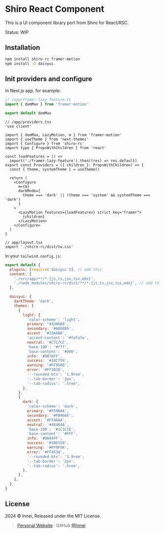 # Shiro React Component

This is a UI component library port from Shiro for React/RSC.

Status: WIP

## Installation

```bash
npm install shiro-rc framer-motion
npm install -D daisyui
```

## Init providers and configure

In Next.js app. for example:

```ts
// /app/framer-lazy-feature.ts
import { domMax } from 'framer-motion'

export default domMax
```

```tsx
// /app/providers.tsx
'use client'

import { domMax, LazyMotion, m } from 'framer-motion'
import { useTheme } from 'next-themes'
import { Configure } from 'shiro-rc'
import type { PropsWithChildren } from 'react'

const loadFeatures = () =>
  import('./framer-lazy-feature').then((res) => res.default)
export const Providers = ({ children }: PropsWithChildren) => {
  const { theme, systemTheme } = useTheme()

  return (
    <Configure
      m={m}
      darkMode={
        theme === 'dark' || (theme === 'system' && systemTheme === 'dark')
      }
    >
      <LazyMotion features={loadFeatures} strict key="framer">
        {children}
      </LazyMotion>
    </Configure>
  )
}
```

```tsx
// app/layout.tsx
import './shiro-rc/dist/tw.css'
```

In your `tailwind.config.js`:

```js
export default {
  plugins: [require('daisyui')], // add this
  content: [
    './src/app/**/*.{js,ts,jsx,tsx,mdx}',
    './node_modules/shiro-rc/dist/**/*.{js,ts,jsx,tsx,mdx}', // add this
  ],

  daisyui: {
    darkTheme: 'dark',
    themes: [
      {
        light: {
          'color-scheme': 'light',
          primary: '#33A6B8',
          secondary: '#A8D8B9',
          accent: '#33A6B8',
          'accent-content': '#fafafa',
          neutral: '#C7C7CC',
          'base-100': '#fff',
          'base-content': '#000',
          info: '#007AFF',
          success: '#34C759',
          warning: '#FF9500',
          error: '#FF3B30',
          '--rounded-btn': '1.9rem',
          '--tab-border': '2px',
          '--tab-radius': '.5rem',
        },
      },
      {
        dark: {
          'color-scheme': 'dark',
          primary: '#F596AA',
          secondary: '#FB966E',
          accent: '#F596AA',
          neutral: '#48484A',
          'base-100': '#1C1C1E',
          'base-content': '#FFF',
          info: '#0A84FF',
          success: '#30D158',
          warning: '#FF9F0A',
          error: '#FF453A',
          '--rounded-btn': '1.9rem',
          '--tab-border': '2px',
          '--tab-radius': '.5rem',
        },
      },
    ],
  },
}
```

## License

2024 © Innei, Released under the MIT License.

> [Personal Website](https://innei.ren/) · GitHub [@Innei](https://github.com/innei/)
